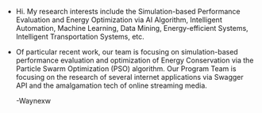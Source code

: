 - Hi. My research interests include the Simulation-based Performance Evaluation and Energy Optimization via AI Algorithm, Intelligent Automation, Machine Learning, Data Mining, Energy-efficient Systems, Intelligent Transportation Systems, etc.

- Of particular recent work, our team is focusing on simulation-based performance evaluation and optimization of Energy Conservation via the Particle Swarm Optimization (PSO) algorithm. Our Program Team is focusing on the research of several internet applications via Swagger API and the amalgamation tech of online streaming media.

  -Waynexw
